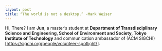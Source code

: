 ```yaml
---
layout: post
title: “The world is not a desktop.” -Mark Weiser
---
```


Hi, There? I am **Jun**, a master’s student at **Department of Transdisciplinary Science and Engineering, School of Environment and Society, Tokyo Institute of Technology** and communication ambassador of (ACM SIGCHI)[https://sigchi.org/people/volunteer-spotlight/].  

<!-- 
Next you can update your site name, avatar and other options using the _config.yml file in the root of your repository (shown below).

![_config.yml]({{ site.baseurl }}/images/config.png)

The easiest way to make your first post is to edit this one. Go into /_posts/ and update the Hello World markdown file. For more instructions head over to the [Jekyll Now repository](https://github.com/barryclark/jekyll-now) on GitHub. 
-->